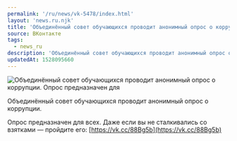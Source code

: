 ```yaml
---
permalink: '/ru/news/vk-5478/index.html'
layout: 'news.ru.njk'
title: 'Объединённый совет обучающихся проводит анонимный опрос о коррупции.'
source: ВКонтакте
tags:
  - news_ru
description: 'Объединённый совет обучающихся проводит анонимный опрос о коррупции.'
updatedAt: 1528095660
---
```

![Объединённый совет обучающихся проводит анонимный опрос о коррупции. Опрос предназначен для](https://sun9-2.userapi.com/impf/c846323/v846323446/6c578/IHr7Seldu88.jpg?size=1020x600&quality=96&proxy=1&sign=332457ed57b197e203f285d3f927d7cf&c_uniq_tag=b3xtwQ6rnHzx6x0fMzNjOg5g4Mmq9iKnp8A_GtKb17s&type=album)

Объединённый совет обучающихся проводит анонимный опрос о коррупции.

Опрос предназначен для всех. Даже если вы не сталкивались со взятками — пройдите его: [https://vk.cc/88Bg5b](https://vk.cc/88Bg5b)
